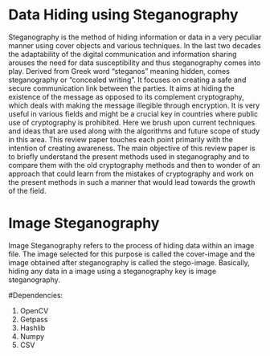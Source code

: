 # Data Hiding using Steganography
Steganography is the method of hiding information or data in a very peculiar manner using cover objects and various techniques. In the last two decades the adaptability of the digital communication and information sharing arouses the need for data susceptibility and thus steganography comes into play. Derived from Greek word “steganos” meaning hidden, comes steganography or “concealed writing”. It focuses on creating a safe and secure communication link between the parties. It aims at hiding the existence of the message as opposed to its complement cryptography, which deals with making the message illegible through encryption. It is very useful in various fields and might be a crucial key in countries where public use of cryptography is prohibited. Here we brush upon current techniques and ideas that are used along with the algorithms and future scope of study in this area. This review paper touches each point primarily with the intention of creating awareness. The main objective of this review paper is to briefly understand the present methods used in steganography and to compare them with the old cryptography methods and then to wonder of an approach that could learn from the mistakes of cryptography and work on the present methods in such a manner that would lead towards the growth of the field.

# Image Steganography
Image Steganography refers to the process of hiding data within an image file. The image selected for this purpose is called the cover-image and the image obtained after steganography is called the stego-image. Basically, hiding any data in a image using a steganography key is image steganography.

#Dependencies:
1. OpenCV
2. Getpass
3. Hashlib
4. Numpy
5. CSV

